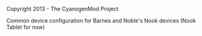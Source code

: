 Copyright 2013 - The CyanogenMod Project

Common device configuration for Barnes and Noble's Nook devices (Nook Tablet for now)
